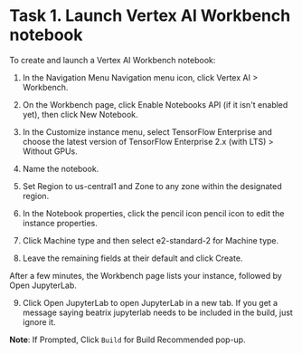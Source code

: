 # Task 1. Launch Vertex AI Workbench notebook

To create and launch a Vertex AI Workbench notebook:

1. In the Navigation Menu Navigation menu icon, click Vertex AI > Workbench.

2. On the Workbench page, click Enable Notebooks API (if it isn't enabled yet), then click New Notebook.

3. In the Customize instance menu, select TensorFlow Enterprise and choose the latest version of TensorFlow Enterprise 2.x (with LTS) > Without GPUs.

4. Name the notebook.

5. Set Region to us-central1 and Zone to any zone within the designated region.

6. In the Notebook properties, click the pencil icon pencil icon to edit the instance properties.

7. Click Machine type and then select e2-standard-2 for Machine type.

8. Leave the remaining fields at their default and click Create.

After a few minutes, the Workbench page lists your instance, followed by Open JupyterLab.

9. Click Open JupyterLab to open JupyterLab in a new tab. If you get a message saying beatrix jupyterlab needs to be included in the build, just ignore it.

**Note**: If Prompted, Click `Build` for Build Recommended pop-up.
